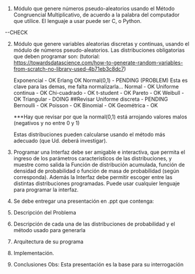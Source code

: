 1. Módulo que genere números pseudo-aleatorios usando el Método Congruencial 
Multiplicativo, de acuerdo a la palabra del computador que utilice. El lenguaje a 
usar puede ser  C, o Python. 

--CHECK


2.  Módulo que genere variables aleatorias discretas y continuas, usando el módulo de 
números pseudo-aleatorios. Las distribuciones obligatorias que deben programar 
son:  (tutorial: https://towardsdatascience.com/how-to-generate-random-variables-from-scratch-no-library-used-4b71eb3c8dc7)  

    Exponencial - OK
    Erlang OK
    Normal(0,1) - PENDING (PROBLEM) Esta es clave para las demas, me falta normalizarla...
    Normal  - OK
    Uniforme continua - OK
    Chi-cuadrado - OK
    t-student - OK
    Pareto - OK
    Weibull  - OK
    Triangular - DOING  ##Revisar
    Uniforme discreta - PENDING
    Bernoulli - OK
    Poisson - OK
    Binomial - OK
    Geométrica - OK

    ***Hay que revisar por que la normal(0,1) está arrojando valores malos (negativos y no entre 0 y 1)
    
    Estas distribuciones pueden calcularse usando el método más  adecuado (que Ud. deberá investigar).  


3. Programar una Interfaz debe ser amigable e interactiva,  que permita el  ingreso de 
los parámetros característicos de las  distribuciones, y muestre como salida la 
Función de distribución acumulada, función de densidad de probabilidad o función 
de masa de probabilidad  (según corresponda). Además la Interfaz debe permitir 
escoger entre las distintas distribuciones programadas. Puede usar cualquier 
lenguaje para programar la interfaz. 


4. Se debe entregar una presentación en .ppt que contenga: 
1. Descripción del Problema  
2. Descripción de cada una de las distribuciones de probabilidad y el método 
usado para generarla  
3. Arquitectura de su programa 
4. Implementación. 
5. Conclusiones 
Obs: Esta presentación es la base para su interrogación 